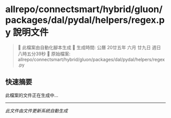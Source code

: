 # allrepo/connectsmart/hybrid/gluon/packages/dal/pydal/helpers/regex.py 說明文件

> 🚧 此檔案由自動化腳本生成
> 📅 生成時間: 公曆 20廿五年 六月 廿九日 週日 八時五分39秒
> 📂 原始檔案: allrepo/connectsmart/hybrid/gluon/packages/dal/pydal/helpers/regex.py

## 快速摘要
此檔案的文件正在生成中...

<!-- 實際使用時，這裡會是 Claude Code 生成的完整文件內容 -->

---
*此文件由文件更新系統自動生成*
